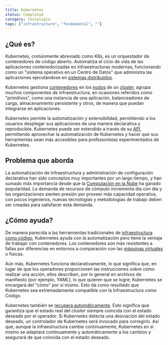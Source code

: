 ```yaml
---
title: Kubernetes
status: Completed
category: Tecnología
tags: ["infrastructure", "fundamental", ""]
---
```


## ¿Qué es?

Kubernetes, comúnmente abreviado como K8s, es un orquestador de contenedores de código abierto.
Automatiza el ciclo de vida de las aplicaciones contenedorizadas en infraestructuras modernas, funcionando como un "sistema operativo en un Centro de Datos" que administra las aplicaciones ejecutándose en [sistemas distribuidos](/es/distributed-systems/).

Kubernetes gestiona [contenedores](/es/container/) en los [nodos](/es/nodes/) de un [clúster](/es/cluster/), agrupa muchos componentes de infraestructura, en ocasiones referidos como "primitivos", como una instancia de una aplicación, balanceadores de carga, almacenamiento persistente y otros, de manera que puedan integrarse en aplicaciones.

Kubernetes permite la automatización y extensibilidad, permitiendo a los usuarios desplegar sus aplicaciones de una manera declarativa y reproducible.
Kubernetes puede ser extendido a través de su [API](/es/application-programming-interface/), permitiendo aprovechar la automatización de Kubernetes y hacer que sus herramientas sean más accesibles para profesionistas experimentados de Kubernetes.

## Problema que aborda

La automatización de infraestructura y administración de configuración declarativa han sido conceptos muy importantes por un largo tiempo, y han sumado más importancia desde que la [Computación en la Nube](/es/cloud-computing/) ha ganado popularidad.
La demanda de recursos de cómputo incrementa día con día y las organizaciones sienten presión por proveer más capacidad operativa, con pocos ingenieros, nuevas tecnologías y metodologías de trabajo deben ser creadas para satisfacer esta demanda.

## ¿Cómo ayuda?

De manera parecida a las herramientas tradicionales de [infraestructura como código](/es/infrastructure-as-code/), Kubernetes ayuda con la automatización pero tiene la ventaja de trabajar con contenedores.
Los contenedores son más resistentes a fallas por diferencias en entornos a comparación con las [máquinas virtuales](/virtual-machine/) o físicas.

Aún más, Kubernetes funciona declarativamente, lo que significa que, en lugar de que los operadores proporcionen las instrucciones sobre cómo realizar una acción, ellos describen, por lo general en archivos de manifiesto (por ejemplo, YAML), lo que quieren que se logre;
Kubernetes se encargará del "cómo" por sí mismo.
Esto da como resultado que Kubernetes sea extremadamente compatible con la Infraestructura como Código.

Kubernetes también se [recupera automáticamente](/es/self-healing/).
Esto significa que garantiza que el estado real del clúster siempre coincida con el estado deseado por el operador.
Si Kubernetes detecta una desviación del estado deseado, un controlador de Kubernetes será invocado para corregirlo.
Así que, aunque la infraestructura cambie continuamente, Kubernetes en sí mismo se adaptará continuamente y automáticamente a los cambios y asegurará de que coincida con el estado deseado.

